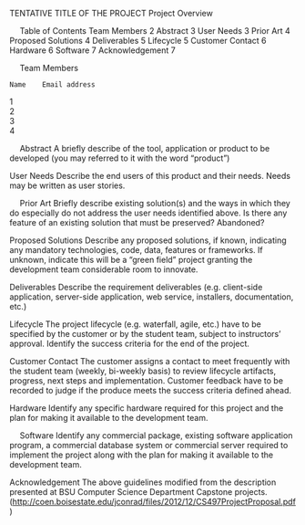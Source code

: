  
TENTATIVE TITLE OF THE PROJECT
Project Overview
 
 
Table of Contents
Team Members	2
Abstract	3
User Needs	3
Prior Art	4
Proposed Solutions	4
Deliverables	5
Lifecycle	5
Customer Contact	6
Hardware	6
Software	7
Acknowledgement	7



 
Team Members

	Name 	Email address
1		
2		
3		
4		


 
Abstract
A briefly describe of the tool, application or product to be developed (you may referred to it with the word “product”)




















User Needs
Describe the end users of this product and their needs. Needs may be written as user stories. 




















 
Prior Art
Briefly describe existing solution(s) and the ways in which they do especially do not address the user needs identified above. Is there any feature of an existing solution that must be preserved? Abandoned?


















Proposed Solutions
Describe any proposed solutions, if known, indicating any mandatory technologies, code, data, features or frameworks. If unknown, indicate this will be a “green field” project granting the development team considerable room to innovate.






















Deliverables
Describe the requirement deliverables (e.g. client-side application, server-side application, web service, installers, documentation, etc.)




















Lifecycle
The project lifecycle (e.g. waterfall, agile, etc.) have to be specified by the customer or by the student team, subject to instructors’ approval. Identify the success criteria for the end of the project.






















Customer Contact
The customer assigns a contact to meet frequently with the student team (weekly, bi-weekly basis) to review lifecycle artifacts, progress, next steps and implementation. Customer feedback have to be recorded to judge if the produce meets the success criteria defined ahead.


















Hardware
Identify any specific hardware required for this project and the plan for making it available to the development team.






















 
Software
Identify any commercial package, existing software application program, a commercial database system or commercial server required to implement the project along with the plan for making it available to the development team.














Acknowledgement
The above guidelines modified from the description presented at BSU Computer Science Department Capstone projects. 
(http://coen.boisestate.edu/jconrad/files/2012/12/CS497ProjectProposal.pdf)

